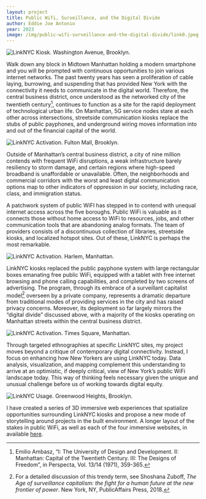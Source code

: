 ```yaml
---
layout: project
title: Public Wifi, Surveillance, and the Digital Divide
author: Eddie Joe Antonio
year: 2023
image: /img/public-wifi-surveillance-and-the-digital-divide/link0.jpeg
---
```


![LinkNYC Kiosk. Washington Avenue, Brooklyn.](/img/public-wifi-surveillance-and-the-digital-divide/link0.jpeg)

Walk down any block in Midtown Manhattan holding a modern smartphone and you will be prompted with continuous opportunities to join various internet networks. The past twenty years has seen a proliferation of cable laying, burrowing, and suspending that has provided New York with the connectivity it needs to communicate in the digital world. Therefore, the central business district, once understood as the networked city of the twentieth century[^1], continues to function as a site for the rapid deployment of technological urban life. On Manhattan, 5G service nodes stare at each other across intersections, streetside communication kiosks replace the stubs of public payphones, and underground wiring moves information into and out of the financial capital of the world.

![LinkNYC Activation. Fulton Mall, Brooklyn.](/img/public-wifi-surveillance-and-the-digital-divide/lawrence_ui.jpg)

Outside of Manhattan’s central business district, a city of nine million contends with frequent WiFi disruptions, a weak infrastructure barely resiliency to storm damage, and certain regions where high-speed broadband is unaffordable or unavailable. Often, the neighborhoods and commercial corridors with the worst and least digital communication options map to other indicators of oppression in our society, including race, class, and immigration status.

A patchwork system of public WiFI has stepped in to contend with unequal internet access across the five boroughs. Public WiFi is valuable as it connects those without home access to WiFi to resources, jobs, and other communication tools that are abandoning analog formats. The team of providers consists of a discontinuous collection of libraries, streetside kiosks, and localized hotspot sites. Out of these, LinkNYC is perhaps the most remarkable.

![LinkNYC Activation. Harlem, Manhattan.](/img/public-wifi-surveillance-and-the-digital-divide/harlem_ui.jpg)

LinkNYC kiosks replaced the public payphone system with large rectangular boxes emanating free public WiFi, equipped with a tablet with free internet browsing and phone calling capabilities, and completed by two screens of advertising. The program, through its embrace of a surveillant capitalist model[^2] overseen by a private company, represents a dramatic departure from traditional modes of providing services in the city and has raised privacy concerns. Moreover, its deployment so far largely mirrors the “digital divide” discussed above, with a majority of the kiosks operating on Manhattan streets within the central business district.

![LinkNYC Activation. Times Square, Manhattan.](/img/public-wifi-surveillance-and-the-digital-divide/timessquare_ui.jpg)

Through targeted ethnographies at specific LinkNYC sites, my project moves beyond a critique of contemporary digital connectivity. Instead, I focus on enhancing how New Yorkers are using LinkNYC today. Data analysis, visualization, and mapping complement this understanding to arrive at an optimistic, if deeply critical, view of New York’s public WiFi landscape today. This way of thinking feels necessary given the unique and unusual challenge before us of working towards digital equity.

![LinkNYC Usage. Greenwood Heights, Brooklyn.](/img/public-wifi-surveillance-and-the-digital-divide/link3.jpeg)

I have created a series of 3D immersive web experiences that spatialize opportunities surrounding LinkNYC kiosks and propose a new mode of storytelling around projects in the built environment. A longer layout of the stakes in public WiFi, as well as each of the four immersive websites, in available [here](https://public-wifi.vercel.app).

[^1]: Emilio Ambasz, “I: The University of Design and Development. II: Manhattan: Capital of the Twentieth Century. III: The Designs of Freedom”, in Perspecta, Vol. 13/14 (1971), 359-365.
[^2]: For a detailed discussion of this trendy term, see Shoshana Zuboff, _The Age of surveillance capitalism: the fight for a human future at the new frontier of power_. New York, NY, PublicAffairs Press, 2018.
